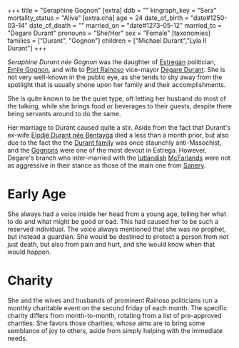 +++
title = "Seraphine Gognon"
[extra]
ddb = ""
kingraph_key = "Sera"
mortality_status = "Alive"
[extra.cha]
age = 24
date_of_birth = "date#1250-03-14"
date_of_death = ""
married_on = "date#1273-05-12"
married_to = "Degare Durant"
pronouns = "She/Her"
sex = "Female"
[taxonomies]
families = ["Durant", "Gognon"]
children = ["Michael Durant","Lyla II Durant"]
+++

_Seraphine Durant née Gognon_ was the daughter of [Estregan](@/locations/estrega.md) politician, [Emile Gognon](@/characters/emile-gognon.md), and
wife to [Port Rainoso](@/locations/port-rainoso.md) vice-mayor [Degare Durant](@/characters/degare-durant.md). She is not very well-known in the
public eye, as she tends to shy away from the spotlight that is usually shone upon her family and their accomplishments. 

She is quite known to be the quiet type, oft letting her husband do most of the talking, while she brings food or beverages to their guests, despite
there being servants around to do the same.

Her marriage to Durant caused quite a stir. Aside from the fact that Durant's ex-wife [Elodië Durant née Bentayga](@/characters/elodie-bentayga.md) died a less than a month prior, but also due to the fact the the [Durant family](@/families/durant/index.md) was once staunchly anti-Masochist, and the [Gognons](@/families/gognon/index.md) were one of the most devout in Estrega. However, Degare's branch who inter-married with the [Iutlandish](@/locations/iutland.md) [McFarlands](@/families/mcfarland/index.md) were not as aggressive in their stance as those of the main one from [Sanery](@/locations/sanery.md).

# Early Age

She always had a voice inside her head from a young age, telling her what to do and what might be good or bad. This had caused her to be such a reserved individual. The voice always mentioned that she was no prophet, but instead a guardian. She would be destined to protect a person from not just death, but also from pain and hurt, and she would know when that would happen.

# Charity
She and the wives and husbands of prominent Rainoso politicians run a monthly charitable event on the second friday of each month. The specific charity differs from month-to-month, rotating from a list of pre-approved charities. She favors those charities, whose aims are to bring some semblance of joy to others, aside from simply helping with the immediate needs.

